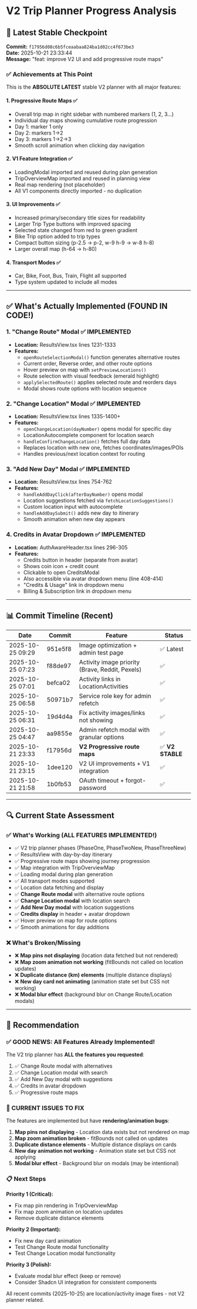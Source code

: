# V2 Trip Planner Progress Analysis

## 🎯 Latest Stable Checkpoint

**Commit:** `f17956d08c6b5fceaabaa824ba1d02cc4f673be3`  
**Date:** 2025-10-21 23:33:44  
**Message:** "feat: improve V2 UI and add progressive route maps"

### ✅ Achievements at This Point

This is the **ABSOLUTE LATEST** stable V2 planner with all major features:

#### 1. **Progressive Route Maps** ✅
- Overall trip map in right sidebar with numbered markers (1, 2, 3...)
- Individual day maps showing cumulative route progression
- Day 1: marker 1 only
- Day 2: markers 1→2
- Day 3: markers 1→2→3
- Smooth scroll animation when clicking day navigation

#### 2. **V1 Feature Integration** ✅
- LoadingModal imported and reused during plan generation
- TripOverviewMap imported and reused in planning view
- Real map rendering (not placeholder)
- All V1 components directly imported - no duplication

#### 3. **UI Improvements** ✅
- Increased primary/secondary title sizes for readability
- Larger Trip Type buttons with improved spacing
- Selected state changed from red to green gradient
- Bike Trip option added to trip types
- Compact button sizing (p-2.5 → p-2, w-9 h-9 → w-8 h-8)
- Larger overall map (h-64 → h-80)

#### 4. **Transport Modes** ✅
- Car, Bike, Foot, Bus, Train, Flight all supported
- Type system updated to include all modes

---

## ✅ What's Actually Implemented (FOUND IN CODE!)

### 1. **"Change Route" Modal** ✅ IMPLEMENTED
- **Location:** ResultsView.tsx lines 1231-1333
- **Features:**
  - `openRouteSelectionModal()` function generates alternative routes
  - Current order, Reverse order, and other route options
  - Hover preview on map with `setPreviewLocations()`
  - Route selection with visual feedback (emerald highlight)
  - `applySelectedRoute()` applies selected route and reorders days
  - Modal shows route options with location sequence

### 2. **"Change Location" Modal** ✅ IMPLEMENTED
- **Location:** ResultsView.tsx lines 1335-1400+
- **Features:**
  - `openChangeLocation(dayNumber)` opens modal for specific day
  - LocationAutocomplete component for location search
  - `handleConfirmChangeLocation()` fetches full day data
  - Replaces location with new one, fetches coordinates/images/POIs
  - Handles previous/next location context for routing

### 3. **"Add New Day" Modal** ✅ IMPLEMENTED
- **Location:** ResultsView.tsx lines 754-762
- **Features:**
  - `handleAddDayClick(afterDayNumber)` opens modal
  - Location suggestions fetched via `fetchLocationSuggestions()`
  - Custom location input with autocomplete
  - `handleAddDaySubmit()` adds new day to itinerary
  - Smooth animation when new day appears

### 4. **Credits in Avatar Dropdown** ✅ IMPLEMENTED
- **Location:** AuthAwareHeader.tsx lines 296-305
- **Features:**
  - Credits button in header (separate from avatar)
  - Shows coin icon + credit count
  - Clickable to open CreditsModal
  - Also accessible via avatar dropdown menu (line 408-414)
  - "Credits & Usage" link in dropdown menu
  - Billing & Subscription link in dropdown menu

---

## 📊 Commit Timeline (Recent)

| Date | Commit | Feature | Status |
|------|--------|---------|--------|
| 2025-10-25 09:29 | 951e5f8 | Image optimization + admin test page | ✅ Latest |
| 2025-10-25 07:23 | f88de97 | Activity image priority (Brave, Reddit, Pexels) | ✅ |
| 2025-10-25 07:01 | befca02 | Activity links in LocationActivities | ✅ |
| 2025-10-25 06:58 | 50971b7 | Service role key for admin refetch | ✅ |
| 2025-10-25 06:31 | 19d4d4a | Fix activity images/links not showing | ✅ |
| 2025-10-25 04:47 | aa9855e | Admin refetch modal with granular options | ✅ |
| 2025-10-21 23:33 | f17956d | **V2 Progressive route maps** | ✅ **V2 STABLE** |
| 2025-10-21 23:15 | 1dee120 | V2 UI improvements + V1 integration | ✅ |
| 2025-10-21 21:58 | 1b0fb53 | OAuth timeout + forgot-password | ✅ |

---

## 🔍 Current State Assessment

### ✅ What's Working (ALL FEATURES IMPLEMENTED!)
- ✅ V2 trip planner phases (PhaseOne, PhaseTwoNew, PhaseThreeNew)
- ✅ ResultsView with day-by-day itinerary
- ✅ Progressive route maps showing journey progression
- ✅ Map integration with TripOverviewMap
- ✅ Loading modal during plan generation
- ✅ All transport modes supported
- ✅ Location data fetching and display
- ✅ **Change Route modal** with alternative route options
- ✅ **Change Location modal** with location search
- ✅ **Add New Day modal** with location suggestions
- ✅ **Credits display** in header + avatar dropdown
- ✅ Hover preview on map for route options
- ✅ Smooth animations for day additions

### ❌ What's Broken/Missing
- ❌ **Map pins not displaying** (location data fetched but not rendered)
- ❌ **Map zoom animation not working** (fitBounds not called on location updates)
- ❌ **Duplicate distance (km) elements** (multiple distance displays)
- ❌ **New day card not animating** (animation state set but CSS not working)
- ❌ **Modal blur effect** (background blur on Change Route/Location modals)

---

## 🚀 Recommendation

### ✅ GOOD NEWS: All Features Already Implemented!

The V2 trip planner has **ALL the features you requested**:
1. ✅ Change Route modal with alternatives
2. ✅ Change Location modal with search
3. ✅ Add New Day modal with suggestions
4. ✅ Credits in avatar dropdown
5. ✅ Progressive route maps

### 🔧 CURRENT ISSUES TO FIX

The features are implemented but have **rendering/animation bugs**:

1. **Map pins not displaying** - Location data exists but not rendered on map
2. **Map zoom animation broken** - fitBounds not called on updates
3. **Duplicate distance elements** - Multiple distance displays on cards
4. **New day animation not working** - Animation state set but CSS not applying
5. **Modal blur effect** - Background blur on modals (may be intentional)

### 📋 Next Steps

**Priority 1 (Critical):**
- Fix map pin rendering in TripOverviewMap
- Fix map zoom animation on location updates
- Remove duplicate distance elements

**Priority 2 (Important):**
- Fix new day card animation
- Test Change Route modal functionality
- Test Change Location modal functionality

**Priority 3 (Polish):**
- Evaluate modal blur effect (keep or remove)
- Consider Shadcn UI integration for consistent components

All recent commits (2025-10-25) are location/activity image fixes - not V2 planner related.

